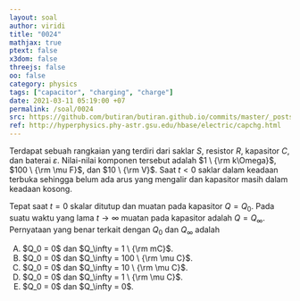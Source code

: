 ```yaml
---
layout: soal
author: viridi
title: "0024"
mathjax: true
ptext: false
x3dom: false
threejs: false
oo: false
category: physics
tags: ["capacitor", "charging", "charge"]
date: 2021-03-11 05:19:00 +07
permalink: /soal/0024
src: https://github.com/butiran/butiran.github.io/commits/master/_posts/soal/01/2021-03-11-charging-a-capacitor-charge.md
ref: http://hyperphysics.phy-astr.gsu.edu/hbase/electric/capchg.html
---
```

Terdapat sebuah rangkaian yang terdiri dari saklar $S$, resistor $R$, kapasitor $C$, dan baterai $\varepsilon$. Nilai-nilai komponen tersebut adalah $1 \ {\rm k\Omega}$, $100 \ {\rm \mu F}$, dan $10 \ {\rm V}$. Saat $t < 0$ saklar dalam keadaan terbuka sehingga belum ada arus yang mengalir dan kapasitor masih dalam keadaan kosong.

Tepat saat $t = 0$ skalar ditutup dan muatan pada kapasitor $Q = Q_0$. Pada suatu waktu yang lama $t \rightarrow \infty$ muatan pada kapasitor adalah $Q = Q_\infty$. Pernyataan yang benar terkait dengan $Q_0$ dan $Q_\infty$ adalah

<ol type="A">
<li> $Q_0 = 0$ dan $Q_\infty = 1 \ {\rm mC}$.
<li> $Q_0 = 0$ dan $Q_\infty = 100 \ {\rm \mu C}$.
<li> $Q_0 = 0$ dan $Q_\infty = 10 \ {\rm \mu C}$.
<li> $Q_0 = 0$ dan $Q_\infty = 1 \ {\rm \mu C}$.
<li> $Q_0 = 0$ dan $Q_\infty = 0$.

